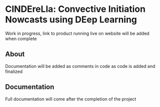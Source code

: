 # CINDEreLla: Convective Initiation Nowcasts using DEep Learning
Work in progress, link to product running live on website will be added when complete
## About
Documentation will be added as comments in code as code is added and finalized
## Documentation
Full documentation will come after the completion of the project
